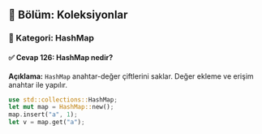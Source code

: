 ## 📘 Bölüm: Koleksiyonlar  
### 🔹 Kategori: HashMap  
#### ✅ Cevap 126: HashMap nedir?

**Açıklama:**
`HashMap` anahtar-değer çiftlerini saklar. Değer ekleme ve erişim anahtar ile yapılır.

```rust
use std::collections::HashMap;
let mut map = HashMap::new();
map.insert("a", 1);
let v = map.get("a");
```
